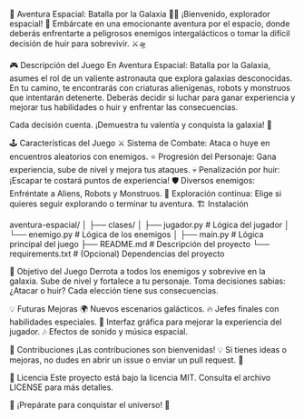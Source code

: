 🚀 Aventura Espacial: Batalla por la Galaxia 👾🌌
¡Bienvenido, explorador espacial! 🌠
Embárcate en una emocionante aventura por el espacio, donde deberás enfrentarte a peligrosos enemigos intergalácticos o tomar la difícil decisión de huir para sobrevivir. ⚔️🛸

🎮 Descripción del Juego
En Aventura Espacial: Batalla por la Galaxia, asumes el rol de un valiente astronauta que explora galaxias desconocidas. En tu camino, te encontrarás con criaturas alienígenas, robots y monstruos que intentarán detenerte. Deberás decidir si luchar para ganar experiencia y mejorar tus habilidades o huir y enfrentar las consecuencias.

Cada decisión cuenta. ¡Demuestra tu valentía y conquista la galaxia! 🌌

🕹️ Características del Juego
⚔️ Sistema de Combate: Ataca o huye en encuentros aleatorios con enemigos.
⭐ Progresión del Personaje: Gana experiencia, sube de nivel y mejora tus ataques.
💀 Penalización por huir: ¡Escapar te costará puntos de experiencia!
🛡️ Diversos enemigos: Enfréntate a Aliens, Robots y Monstruos.
🚀 Exploración continua: Elige si quieres seguir explorando o terminar tu aventura.
🏗️ Instalación

aventura-espacial/
│
├── clases/
│   ├── jugador.py      # Lógica del jugador
│   └── enemigo.py      # Lógica de los enemigos
│
├── main.py             # Lógica principal del juego
├── README.md           # Descripción del proyecto
└── requirements.txt    # (Opcional) Dependencias del proyecto

🎯 Objetivo del Juego
Derrota a todos los enemigos y sobrevive en la galaxia.
Sube de nivel y fortalece a tu personaje.
Toma decisiones sabias: ¿Atacar o huir? Cada elección tiene sus consecuencias.

💡 Futuras Mejoras
🌍 Nuevos escenarios galácticos.
🔥 Jefes finales con habilidades especiales.
🎨 Interfaz gráfica para mejorar la experiencia del jugador.
🎶 Efectos de sonido y música espacial.

🤝 Contribuciones
¡Las contribuciones son bienvenidas! 💡
Si tienes ideas o mejoras, no dudes en abrir un issue o enviar un pull request. 🚀

📜 Licencia
Este proyecto está bajo la licencia MIT. Consulta el archivo LICENSE para más detalles.

🌌 ¡Prepárate para conquistar el universo! 🌟


